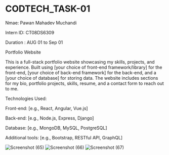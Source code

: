 # CODTECH_TASK-01

Nmae: Pawan Mahadev Muchandi

Intern ID: CT08DS6309

Duration : AUG 01 to Sep 01

Portfolio Website

This is a full-stack portfolio website showcasing my skills, projects, and experience. Built using [your choice of front-end framework/library] for the front-end, [your choice of back-end framework] for the back-end, and a [your choice of database] for storing data. The website includes sections for my bio, portfolio projects, skills, resume, and a contact form to reach out to me.

Technologies Used:

Front-end: [e.g., React, Angular, Vue.js]

Back-end: [e.g., Node.js, Express, Django]

Database: [e.g., MongoDB, MySQL, PostgreSQL]

Additional tools: [e.g., Bootstrap, RESTful API, GraphQL]

![Screenshot (65)](https://github.com/user-attachments/assets/c1e32c2c-ec1b-4bc4-ac2f-a1d7b1525e32)
![Screenshot (66)](https://github.com/user-attachments/assets/b1f32557-011e-433f-8b1f-298046043f39)
![Screenshot (67)](https://github.com/user-attachments/assets/ba6c045c-5ec3-498d-afde-21007c18f343)

